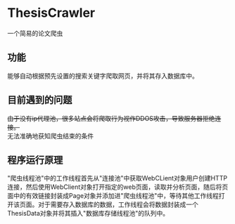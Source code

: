 # ThesisCrawler
一个简易的论文爬虫
## 功能
能够自动根据预先设置的搜索关键字爬取网页，并将其存入数据库中。
## 目前遇到的问题
~~由于没有ip代理池，很多站点会将爬取行为视作DDOS攻击，导致服务器拒绝连接。~~  
无法准确地获知爬虫结束的条件
## 程序运行原理
"爬虫线程池"中的工作线程首先从"连接池"中获取WebCLient对象用户创建HTTP连接，然后使用WebClient对象打开指定的web页面，读取并分析页面，随后将页面中的有效链接封装成Page对象并添加进"爬虫线程池"中，等待其他工作线程打开该页面。对于需要存入数据库的数据，工作线程会将数据封装成一个ThesisData对象并将其插入"数据库存储线程池"的队列中。